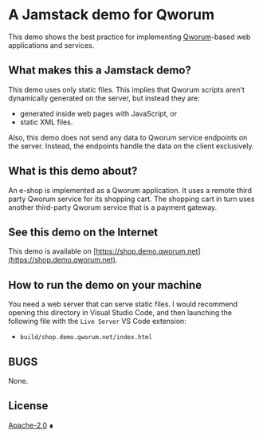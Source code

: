 # A Jamstack demo for Qworum

This demo shows the best practice for implementing [Qworum](https://qworum.net)-based web applications and services.

## What makes this a Jamstack demo?

This demo uses only static files. This implies that Qworum scripts aren't dynamically generated on the server, but instead they are:

- generated inside web pages with JavaScript, or
- static XML files.

Also, this demo does not send any data to Qworum service endpoints on the server. Instead, the endpoints handle the data on the client exclusively.

## What is this demo about?

An e-shop is implemented as a Qworum application. It uses a remote third party Qworum service for its shopping cart. The shopping cart in turn uses another third-party Qworum service that is a payment gateway.

## See this demo on the Internet

This demo is available on [https://shop.demo.qworum.net](https://shop.demo.qworum.net).

## How to run the demo on your machine

You need a web server that can serve static files. I would recommend opening this directory in Visual Studio Code,
and then launching the following file with the `Live Server` VS Code extension:

- `build/shop.demo.qworum.net/index.html`

## BUGS

None.

## License

[Apache-2.0](https://www.apache.org/licenses/LICENSE-2.0) ∎

